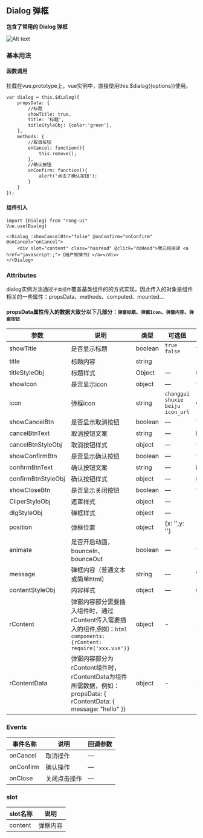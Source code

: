 ## Dialog 弹框

**包含了常用的 Dialog 弹框**

![Alt text](https://rong360.github.io/rong-ui/assets/images/dialog.jpg)

### 基本用法

#### 函数调用
挂载在vue.prototype上，vue实例中，直接使用this.$dialog({options})使用。

```html
var dialog = this.$dialog({
	propsData: {
		//标题
		showTitle: true,
		title: '标题',
		titleStyleObj: {color:'green'},
    },
    methods: {
    	//取消按钮
    	onCancel: function(){
    		this.remove();
    	},
    	//确认按钮
    	onConfirm: function(){
    		alert('点击了确认按钮');
    	}
    }
});
```

#### 组件引入

```
import {Dialog} from "rong-ui"
Vue.use(Dialog)

<rDialog :showCancelBtn="false" @onConfirm="onConfirm" @onCancel="onCancel">
    <div slot="content" class="hasread" @click="doRead">我已经阅读 <a href="javascript:;">《用户知情书》</a></div>
</rDialog>

```

### Attributes

dialog实例方法通过`子类组件`覆盖基类组件的的方式实现，因此传入的对象是组件相关的一些属性：propsData、methods、computed、mounted...

#### propsData属性传入的数据大致分以下几部分：`弹窗标题`、`弹窗Icon`、`弹窗内容`、`弹窗按钮`

| 参数      | 说明    | 类型      | 可选值       | 默认值   |
|---------- |-------- |---------- |-------------  |-------- |
| showTitle  | 是否显示标题    | boolean   | `true` `false`  | `false` |
| title  | 标题内容    | string   |  | `''` |
| titleStyleObj  | 标题样式    | Object   | — | {} |
| showIcon  | 是否显示icon    | object   | — | `false` |
| icon  | 弹框icon    | string   | `changgui` `shuxie` `beiju` `icon_url` | `changgui` |
| showCancelBtn  | 是否显示取消按钮   | boolean   | — | `true` |
| cancelBtnText  | 取消按钮文案    | string   | — | `取消` |
| cancelBtnStyleObj  | 取消按钮样式    | object   | — | `false` |
| showConfirmBtn  | 是否显示确认按钮    | boolean   | — | `true` |
| confirmBtnText  | 确认按钮文案    | string   | — | `确认` |
| confirmBtnStyleObj  | 确认按钮样式    | object   | — | {} |
| showCloseBtn  | 是否显示关闭按钮    | boolean   | — | `false` |
| CliperStyleObj  | 遮罩样式    | object   | — |  |
| dlgStyleObj  | 弹框样式    | object   | — |  |
| position  | 弹框位置    | object   | {x: '',y: ''} |  |
| animate  | 是否开启动画，bounceIn、bounceOut    | boolean   | — | `false` |
| message  | 弹框内容（普通文本或简单html）    | string   | — | '' |
| contentStyleObj  | 内容样式    | object   | — | {} |
| rContent | 弹窗内容部分需要插入组件时，通过rContent传入需要插入的组件,例如：```html components: {rContent: require('xxx.vue')}``` | object | - | - |
| rContentData | 弹窗内容部分为rContent组件时，rContentData为组件所需数据，例如：propsData: { rContentData: { message: "hello" }} | object | - | - |


### Events

| 事件名称      | 说明    | 回调参数      |
|---------- |-------- |---------- |
| onCancel  | 取消操作    | — |
| onConfirm  | 确认操作    | — |
| onClose  | 关闭点击操作    | — |


### slot
| slot名称      | 说明    | 
|---------- |-------- |
| content  | 弹框内容    | 
